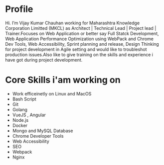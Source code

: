 # Profile
Hi. I’m Vijay Kumar Chauhan working for Maharashtra Knowledge Corporation Limitted (MKCL) as Architect | Technical Lead | Project lead | Trainer.Focuses on Web Application or better say Full Statck Development, Web Application Performance Optimization using WebPack and Chrome Dev Tools, Web Accessibility, Sprint planning and release, Design Thinking for project development in Agile setting and would like to troubleshot production issues.Also like to give training on the skills and experience i have got during project development.

# Core Skills i'am working on
 - Work efficeinetly on Linux and MacOS
 - Bash Script
 - Git
 - Golang 	   
 - VueJS , Angular
 - Node.js
 - Docker 	   
 - Mongo and MySQL Database
 - Chrome Developer Tools 	   
 - Web Accessibility 	   
 - SEO 	 
 - Webpack
 - Nginx    
